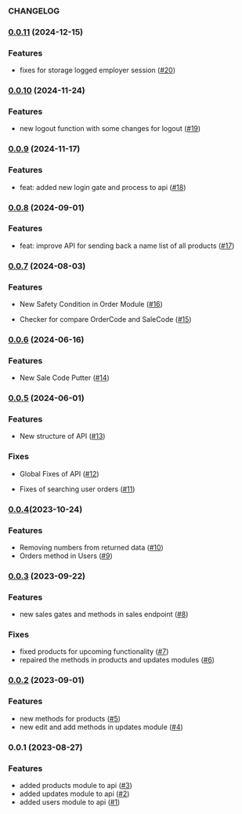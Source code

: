<!-- @format -->

### CHANGELOG

### [0.0.11](https://github.com/Johngtka/bakery_api/compare/v.0.0.10...v.0.0.11) (2024-12-15)

### Features

-   fixes for storage logged employer session
    ([#20](https://github.com/Johngtka/bakery_api/pull/))

### [0.0.10](https://github.com/Johngtka/bakery_api/compare/v.0.0.9...v.0.0.10) (2024-11-24)

### Features

-   new logout function with some changes for logout
    ([#19](https://github.com/Johngtka/bakery_api/pull/19))

### [0.0.9](https://github.com/Johngtka/bakery_api/compare/v.0.0.8...v.0.0.9) (2024-11-17)

### Features

-   feat: added new login gate and process to api
    ([#18](https://github.com/Johngtka/bakery_api/pull/18))

### [0.0.8](https://github.com/Johngtka/bakery_api/compare/v.0.0.7...v.0.0.8) (2024-09-01)

### Features

-   feat: improve API for sending back a name list of all products
    ([#17](https://github.com/Johngtka/bakery_api/pull/17))

### [0.0.7](https://github.com/Johngtka/bakery_api/compare/v.0.0.6...v.0.0.7) (2024-08-03)

### Features

-   New Safety Condition in Order Module
    ([#16](https://github.com/Johngtka/bakery_api/pull/16))

-   Checker for compare OrderCode and SaleCode
    ([#15](https://github.com/Johngtka/bakery_api/pull/15))

### [0.0.6](https://github.com/Johngtka/bakery_api/compare/v.0.0.5...v.0.0.6) (2024-06-16)

### Features

-   New Sale Code Putter ([#14](https://github.com/Johngtka/bakery_api/pull/14))

### [0.0.5](https://github.com/Johngtka/bakery_api/compare/v.0.0.4...v.0.0.5) (2024-06-01)

### Features

-   New structure of API ([#13](https://github.com/Johngtka/bakery_api/pull/13))

### Fixes

-   Global Fixes of API ([#12](https://github.com/Johngtka/bakery_api/pull/12))

-   Fixes of searching user orders
    ([#11](https://github.com/Johngtka/bakery_api/pull/11))

### [0.0.4](https://github.com/Johngtka/bakery_api/compare/v.0.0.3...v.0.0.4)(2023-10-24)

### Features

-   Removing numbers from returned data
    ([#10](https://github.com/Johngtka/bakery_api/pull/10))
-   Orders method in Users ([#9](https://github.com/Johngtka/bakery_api/pull/9))

### [0.0.3](https://github.com/Johngtka/bakery_api/compare/v.0.0.2...v.0.0.3) (2023-09-22)

### Features

-   new sales gates and methods in sales endpoint
    ([#8](https://github.com/Johngtka/bakery_api/pull/8))

### Fixes

-   fixed products for upcoming functionality
    ([#7](https://github.com/Johngtka/bakery_api/pull/7))
-   repaired the methods in products and updates modules
    ([#6](https://github.com/Johngtka/bakery_api/pull/6))

### [0.0.2](https://github.com/Johngtka/bakery_api/compare/v.0.0.1...v.0.0.2) (2023-09-01)

### Features

-   new methods for products
    ([#5](https://github.com/Johngtka/bakery_api/pull/5))
-   new edit and add methods in updates module
    ([#4](https://github.com/Johngtka/bakery_api/pull/4))

### 0.0.1 (2023-08-27)

### Features

-   added products module to api
    ([#3](https://github.com/Johngtka/bakery_api/pull/3))
-   added updates module to api
    ([#2](https://github.com/Johngtka/bakery_api/pull/2))
-   added users module to api
    ([#1](https://github.com/Johngtka/bakery_api/pull/1))
